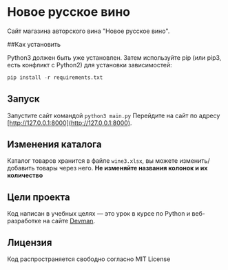 # Новое русское вино

Сайт магазина авторского вина "Новое русское вино".

##Как установить

Python3 должен быть уже установлен. Затем используйте pip (или pip3, есть конфликт с Python2) для установки зависимостей:

```python
pip install -r requirements.txt
```

## Запуск

Запустите сайт командой `python3 main.py`
Перейдите на сайт по адресу [http://127.0.0.1:8000](http://127.0.0.1:8000).

## Изменения каталога

Каталог товаров хранится в файле ``wine3.xlsx``, вы можете изменить/добавить товары через него.
**Не изменяйте названия колонок и их количество**

## Цели проекта

Код написан в учебных целях — это урок в курсе по Python и веб-разработке на сайте [Devman](https://dvmn.org).

## Лицензия

Код распространяется свободно согласно MIT License